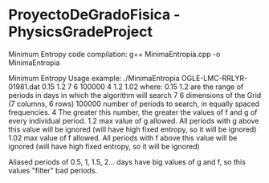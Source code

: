 # ProyectoDeGradoFisica - PhysicsGradeProject

Minimum Entropy code compilation: g++ MinimaEntropia.cpp -o MinimaEntropia

Minimum Entropy Usage example: ./MinimaEntropia OGLE-LMC-RRLYR-01981.dat 0.15 1.2 7 6 100000 4 1.2 1.02
where:
0.15 1.2 are the range of periods in days in which the algorithm will search
7 6 dimensions of the Grid (7 columns, 6 rows)
100000 number of periods to search, in equally spaced frequencies. 
4 The greater this number, the greater the values of f and g of every individual period. 
1.2 max value of g allowed. All periods with g above this value will be ignored (will have high fixed entropy, so it will be ignored)
1.02 max value of f allowed. All periods with f above this value will be ignored (will have high fixed entropy, so it will be ignored)

Aliased periods of 0.5, 1, 1.5, 2... days have big values of g and f, so this values "filter" bad periods. 
